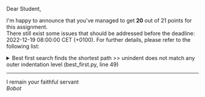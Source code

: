 Dear Student,

I'm happy to announce that you've managed to get **20** out of 21 points for this assignment.\
There still exist some issues that should be addressed before the deadline: 2022-12-19 08:00:00 CET (+0100). For further details, please refer to the following list:

<details><summary>Best first search finds the shortest path &gt;&gt; unindent does not match any outer indentation level (best_first.py, line 49)</summary></details>

-----------
I remain your faithful servant\
_Bobot_